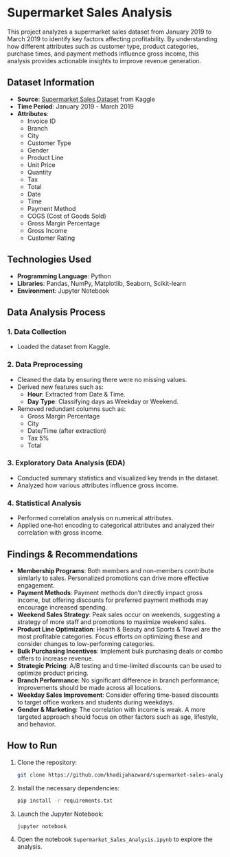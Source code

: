 # Supermarket Sales Analysis

This project analyzes a supermarket sales dataset from January 2019 to March 2019 to identify key factors affecting profitability. By understanding how different attributes such as customer type, product categories, purchase times, and payment methods influence gross income, this analysis provides actionable insights to improve revenue generation.

## Dataset Information

- **Source**: [Supermarket Sales Dataset](https://www.kaggle.com/datasets/aungpyaeap/supermarket-sales/data) from Kaggle
- **Time Period**: January 2019 - March 2019
- **Attributes**:
  - Invoice ID
  - Branch
  - City
  - Customer Type
  - Gender
  - Product Line
  - Unit Price
  - Quantity
  - Tax
  - Total
  - Date
  - Time
  - Payment Method
  - COGS (Cost of Goods Sold)
  - Gross Margin Percentage
  - Gross Income
  - Customer Rating

## Technologies Used

- **Programming Language**: Python
- **Libraries**: Pandas, NumPy, Matplotlib, Seaborn, Scikit-learn
- **Environment**: Jupyter Notebook

## Data Analysis Process

### 1. Data Collection
- Loaded the dataset from Kaggle.

### 2. Data Preprocessing
- Cleaned the data by ensuring there were no missing values.
- Derived new features such as:
  - **Hour**: Extracted from Date & Time.
  - **Day Type**: Classifying days as Weekday or Weekend.
- Removed redundant columns such as:
  - Gross Margin Percentage
  - City
  - Date/Time (after extraction)
  - Tax 5%
  - Total

### 3. Exploratory Data Analysis (EDA)
- Conducted summary statistics and visualized key trends in the dataset.
- Analyzed how various attributes influence gross income.

### 4. Statistical Analysis
- Performed correlation analysis on numerical attributes.
- Applied one-hot encoding to categorical attributes and analyzed their correlation with gross income.

## Findings & Recommendations

- **Membership Programs**: Both members and non-members contribute similarly to sales. Personalized promotions can drive more effective engagement.
- **Payment Methods**: Payment methods don’t directly impact gross income, but offering discounts for preferred payment methods may encourage increased spending.
- **Weekend Sales Strategy**: Peak sales occur on weekends, suggesting a strategy of more staff and promotions to maximize weekend sales.
- **Product Line Optimization**: Health & Beauty and Sports & Travel are the most profitable categories. Focus efforts on optimizing these and consider changes to low-performing categories.
- **Bulk Purchasing Incentives**: Implement bulk purchasing deals or combo offers to increase revenue.
- **Strategic Pricing**: A/B testing and time-limited discounts can be used to optimize product pricing.
- **Branch Performance**: No significant difference in branch performance; improvements should be made across all locations.
- **Weekday Sales Improvement**: Consider offering time-based discounts to target office workers and students during weekdays.
- **Gender & Marketing**: The correlation with income is weak. A more targeted approach should focus on other factors such as age, lifestyle, and behavior.

## How to Run

1. Clone the repository:

    ```bash
    git clone https://github.com/khadijahazward/supermarket-sales-analysis.git
    ```

2. Install the necessary dependencies:

    ```bash
    pip install -r requirements.txt
    ```

3. Launch the Jupyter Notebook:

    ```bash
    jupyter notebook
    ```

4. Open the notebook `Supermarket_Sales_Analysis.ipynb` to explore the analysis.